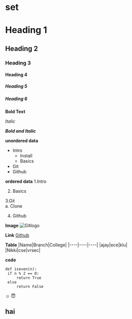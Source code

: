 # set
# Heading 1
## Heading 2
### Heading 3
#### Heading 4
##### Heading 5
##### Heading 6
**Bold Text**

*Italic*

***Bold and Italic***

**unordered data**
- Intro
  * Install
  * Basics
 - Git
 - Github
 
 **ordered data**
1.Intro
   
2. Basics

3.Git   
 a. Clone  
 
 4. Github
 
 **Image**
 ![Gitlogo](https://camo.githubusercontent.com/6e33613ed58d49562b4500a23f3c77cffcb40bc0cd4670c0e5f29d656c3866a9/68747470733a2f2f6769742d73636d2e636f6d2f696d616765732f6c6f676f732f646f776e6c6f6164732f4769742d49636f6e2d426c61636b2e706e67)
 
  **Link**
 [Github](https://github.com/)
 
 **Table**
 |Name|Branch|College|
  |----|----|----|
  |ajay|ece|klu|
  |Nikki|cse|vrsec|
  
  **code**
```
def iseven(n):
 if n % 2 == 0:
     return True
 else
     return False
```
:relaxed:
:innocent:
## hai
